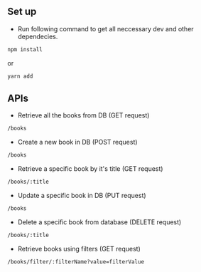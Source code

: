 ## Set up

- Run following command to get all neccessary dev and other dependecies.
```bash
npm install
```
or
```bash
yarn add
```

## APIs
- Retrieve all the books from DB (GET request)
```bash
/books
```
- Create a new book in DB (POST request)
```bash
/books
```
- Retrieve a specific book by it's title (GET request)
```bash
/books/:title
```
- Update a specific book in DB (PUT request)
```bash
/books
```
- Delete a specific book from database (DELETE request)
```bash
/books/:title
```
- Retrieve books using filters (GET request)
```bash
/books/filter/:filterName?value=filterValue
```
